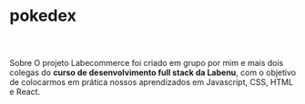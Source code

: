 # pokedex
<h1>
  <img src=>
  </h1>
  
  Sobre
O projeto Labecommerce foi criado em grupo por mim e mais dois colegas do **curso de desenvolvimento full stack da Labenu**, com o objetivo de colocarmos em prática nossos   aprendizados em 
Javascript, CSS, HTML e React.
